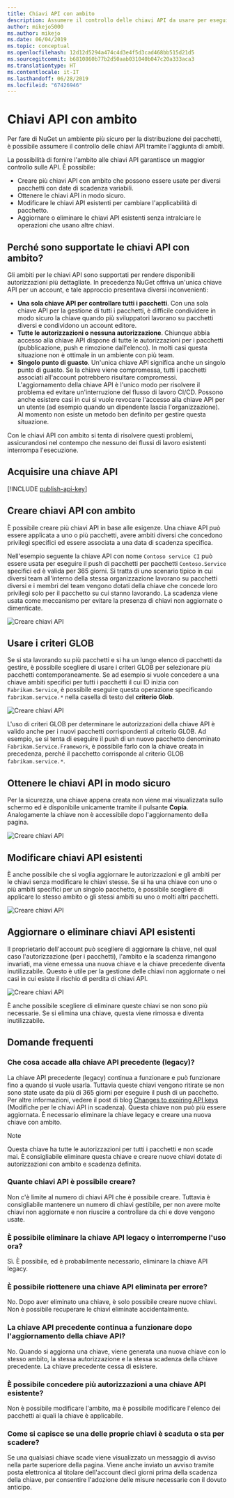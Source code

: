 ```yaml
---
title: Chiavi API con ambito
description: Assumere il controllo delle chiavi API da usare per eseguire il push dei pacchetti
author: mikejo5000
ms.author: mikejo
ms.date: 06/04/2019
ms.topic: conceptual
ms.openlocfilehash: 12d12d5294a474c4d3e4f5d3cad468bb515d21d5
ms.sourcegitcommit: b6810860b77b2d50aab031040b047c20a333aca3
ms.translationtype: HT
ms.contentlocale: it-IT
ms.lasthandoff: 06/28/2019
ms.locfileid: "67426946"
---
```

# <a name="scoped-api-keys"></a>Chiavi API con ambito

Per fare di NuGet un ambiente più sicuro per la distribuzione dei pacchetti, è possibile assumere il controllo delle chiavi API tramite l'aggiunta di ambiti.

La possibilità di fornire l'ambito alle chiavi API garantisce un maggior controllo sulle API. È possibile:

- Creare più chiavi API con ambito che possono essere usate per diversi pacchetti con date di scadenza variabili.
- Ottenere le chiavi API in modo sicuro.
- Modificare le chiavi API esistenti per cambiare l'applicabilità di pacchetto.
- Aggiornare o eliminare le chiavi API esistenti senza intralciare le operazioni che usano altre chiavi.

## <a name="why-do-we-support-scoped-api-keys"></a>Perché sono supportate le chiavi API con ambito?

Gli ambiti per le chiavi API sono supportati per rendere disponibili autorizzazioni più dettagliate. In precedenza NuGet offriva un'unica chiave API per un account, e tale approccio presentava diversi inconvenienti:

- **Una sola chiave API per controllare tutti i pacchetti**. Con una sola chiave API per la gestione di tutti i pacchetti, è difficile condividere in modo sicuro la chiave quando più sviluppatori lavorano su pacchetti diversi e condividono un account editore.
- **Tutte le autorizzazioni o nessuna autorizzazione**. Chiunque abbia accesso alla chiave API dispone di tutte le autorizzazioni per i pacchetti (pubblicazione, push e rimozione dall'elenco). In molti casi questa situazione non è ottimale in un ambiente con più team.
- **Singolo punto di guasto**. Un'unica chiave API significa anche un singolo punto di guasto. Se la chiave viene compromessa, tutti i pacchetti associati all'account potrebbero risultare compromessi. L'aggiornamento della chiave API è l'unico modo per risolvere il problema ed evitare un'interruzione del flusso di lavoro CI/CD. Possono anche esistere casi in cui si vuole revocare l'accesso alla chiave API per un utente (ad esempio quando un dipendente lascia l'organizzazione). Al momento non esiste un metodo ben definito per gestire questa situazione.

Con le chiavi API con ambito si tenta di risolvere questi problemi, assicurandosi nel contempo che nessuno dei flussi di lavoro esistenti interrompa l'esecuzione.

## <a name="acquire-an-api-key"></a>Acquisire una chiave API

[!INCLUDE [publish-api-key](../quickstart/includes/publish-api-key.md)]

## <a name="create-scoped-api-keys"></a>Creare chiavi API con ambito

È possibile creare più chiavi API in base alle esigenze. Una chiave API può essere applicata a uno o più pacchetti, avere ambiti diversi che concedono privilegi specifici ed essere associata a una data di scadenza specifica.

Nell'esempio seguente la chiave API con nome `Contoso service CI` può essere usata per eseguire il push di pacchetti per pacchetti `Contoso.Service` specifici ed è valida per 365 giorni. Si tratta di uno scenario tipico in cui diversi team all'interno della stessa organizzazione lavorano su pacchetti diversi e i membri del team vengono dotati della chiave che concede loro privilegi solo per il pacchetto su cui stanno lavorando. La scadenza viene usata come meccanismo per evitare la presenza di chiavi non aggiornate o dimenticate.

![Creare chiavi API](media/scoped-api-keys-create-new.png)

## <a name="use-glob-patterns"></a>Usare i criteri GLOB

Se si sta lavorando su più pacchetti e si ha un lungo elenco di pacchetti da gestire, è possibile scegliere di usare i criteri GLOB per selezionare più pacchetti contemporaneamente. Se ad esempio si vuole concedere a una chiave ambiti specifici per tutti i pacchetti il cui ID inizia con `Fabrikam.Service`, è possibile eseguire questa operazione specificando `fabrikam.service.*` nella casella di testo del **criterio Glob**.

![Creare chiavi API](media/scoped-api-keys-glob-pattern.png)

L'uso di criteri GLOB per determinare le autorizzazioni della chiave API è valido anche per i nuovi pacchetti corrispondenti al criterio GLOB. Ad esempio, se si tenta di eseguire il push di un nuovo pacchetto denominato `Fabrikam.Service.Framework`, è possibile farlo con la chiave creata in precedenza, perché il pacchetto corrisponde al criterio GLOB `fabrikam.service.*`.

## <a name="obtain-api-keys-securely"></a>Ottenere le chiavi API in modo sicuro

Per la sicurezza, una chiave appena creata non viene mai visualizzata sullo schermo ed è disponibile unicamente tramite il pulsante **Copia**. Analogamente la chiave non è accessibile dopo l'aggiornamento della pagina.

![Creare chiavi API](media/scoped-api-keys-obtain-keys.png)

## <a name="edit-existing-api-keys"></a>Modificare chiavi API esistenti

È anche possibile che si voglia aggiornare le autorizzazioni e gli ambiti per le chiavi senza modificare le chiavi stesse. Se si ha una chiave con uno o più ambiti specifici per un singolo pacchetto, è possibile scegliere di applicare lo stesso ambito o gli stessi ambiti su uno o molti altri pacchetti.

![Creare chiavi API](media/scoped-api-keys-edit.png)

## <a name="refresh-or-delete-existing-api-keys"></a>Aggiornare o eliminare chiavi API esistenti

Il proprietario dell'account può scegliere di aggiornare la chiave, nel qual caso l'autorizzazione (per i pacchetti), l'ambito e la scadenza rimangono invariati, ma viene emessa una nuova chiave e la chiave precedente diventa inutilizzabile. Questo è utile per la gestione delle chiavi non aggiornate o nei casi in cui esiste il rischio di perdita di chiavi API.

![Creare chiavi API](media/scoped-api-keys-refresh.png)

È anche possibile scegliere di eliminare queste chiavi se non sono più necessarie. Se si elimina una chiave, questa viene rimossa e diventa inutilizzabile.

## <a name="faqs"></a>Domande frequenti

### <a name="what-happens-to-my-old-legacy-api-key"></a>Che cosa accade alla chiave API precedente (legacy)?

La chiave API precedente (legacy) continua a funzionare e può funzionare fino a quando si vuole usarla. Tuttavia queste chiavi vengono ritirate se non sono state usate da più di 365 giorni per eseguire il push di un pacchetto. Per altre informazioni, vedere il post di blog [Changes to expiring API keys](https://blog.nuget.org/20160825/Changes-to-Expiring-API-Keys.html) (Modifiche per le chiavi API in scadenza). Questa chiave non può più essere aggiornata. È necessario eliminare la chiave legacy e creare una nuova chiave con ambito.

> [!NOTE]
> Questa chiave ha tutte le autorizzazioni per tutti i pacchetti e non scade mai. È consigliabile eliminare questa chiave e creare nuove chiavi dotate di autorizzazioni con ambito e scadenza definita.

### <a name="how-many-api-keys-can-i-create"></a>Quante chiavi API è possibile creare?

Non c'è limite al numero di chiavi API che è possibile creare. Tuttavia è consigliabile mantenere un numero di chiavi gestibile, per non avere molte chiavi non aggiornate e non riuscire a controllare da chi e dove vengono usate.

### <a name="can-i-delete-my-legacy-api-key-or-discontinue-using-now"></a>È possibile eliminare la chiave API legacy o interromperne l'uso ora?

Sì. È possibile, ed è probabilmente necessario, eliminare la chiave API legacy.

### <a name="can-i-get-back-my-api-key-that-i-deleted-by-mistake"></a>È possibile riottenere una chiave API eliminata per errore?

No. Dopo aver eliminato una chiave, è solo possibile creare nuove chiavi. Non è possibile recuperare le chiavi eliminate accidentalmente.

### <a name="does-the-old-api-key-continue-to-work-upon-api-key-refresh"></a>La chiave API precedente continua a funzionare dopo l'aggiornamento della chiave API?

No. Quando si aggiorna una chiave, viene generata una nuova chiave con lo stesso ambito, la stessa autorizzazione e la stessa scadenza della chiave precedente. La chiave precedente cessa di esistere.

### <a name="can-i-give-more-permissions-to-an-existing-api-key"></a>È possibile concedere più autorizzazioni a una chiave API esistente?

Non è possibile modificare l'ambito, ma è possibile modificare l'elenco dei pacchetti ai quali la chiave è applicabile.

### <a name="how-do-i-know-if-any-of-my-keys-expired-or-are-getting-expired"></a>Come si capisce se una delle proprie chiavi è scaduta o sta per scadere?

Se una qualsiasi chiave scade viene visualizzato un messaggio di avviso nella parte superiore della pagina. Viene anche inviato un avviso tramite posta elettronica al titolare dell'account dieci giorni prima della scadenza della chiave, per consentire l'adozione delle misure necessarie con il dovuto anticipo.